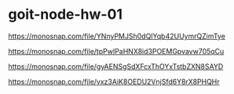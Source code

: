 # goit-node-hw-01

https://monosnap.com/file/YNnyPMJSh0dQIYqb42UUymrQZimTye

https://monosnap.com/file/tpPwIPaHNX8id3POEMGpvavw705qCu

https://monosnap.com/file/gyAENSgSdXFcxThOYxTstbZXN8SAYD

https://monosnap.com/file/vxz3AiK8OEDU2VnjSfd6Y8rX8PHQHr